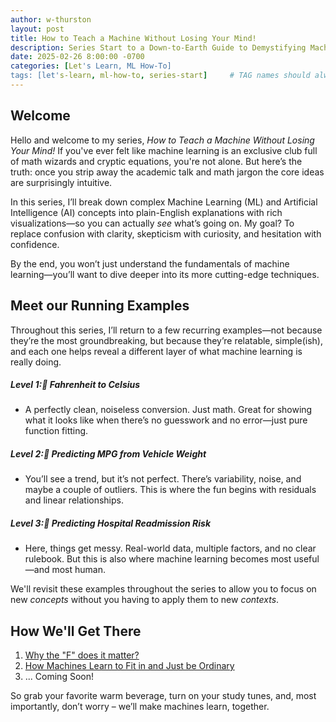```yaml
---
author: w-thurston
layout: post
title: How to Teach a Machine Without Losing Your Mind!
description: Series Start to a Down-to-Earth Guide to Demystifying Machine Learning
date: 2025-02-26 8:00:00 -0700
categories: [Let's Learn, ML How-To]
tags: [let's-learn, ml-how-to, series-start]     # TAG names should always be lowercase
---
```



## Welcome

Hello and welcome to my series, *How to Teach a Machine Without Losing Your Mind!* If you've ever felt like machine learning is an exclusive club full of math wizards and cryptic equations, you're not alone. But here’s the truth: once you strip away the academic talk and math jargon the core ideas are surprisingly intuitive.

In this series, I’ll break down complex Machine Learning (ML) and Artificial Intelligence (AI) concepts into plain-English explanations with rich visualizations—so you can actually *see* what’s going on. My goal? To replace confusion with clarity, skepticism with curiosity, and hesitation with confidence.

By the end, you won’t just understand the fundamentals of machine learning—you’ll want to dive deeper into its more cutting-edge techniques.

## Meet our Running Examples

Throughout this series, I’ll return to a few recurring examples—not because they’re the most groundbreaking, but because they’re relatable, simple(ish), and each one helps reveal a different layer of what machine learning is really doing.

##### Level 1:🧪 Fahrenheit to Celsius
- A perfectly clean, noiseless conversion. Just math. Great for showing what it looks like when there’s no guesswork and no error—just pure function fitting.

##### Level 2:🚗 Predicting MPG from Vehicle Weight
- You’ll see a trend, but it’s not perfect. There’s variability, noise, and maybe a couple of outliers. This is where the fun begins with residuals and linear relationships.

##### Level 3:🏥 Predicting Hospital Readmission Risk
- Here, things get messy. Real-world data, multiple factors, and no clear rulebook. But this is also where machine learning becomes most useful—and most human.

We'll revisit these examples throughout the series to allow you to focus on new *concepts* without you having to apply them to new *contexts*.

## How We'll Get There 

1. [Why the "F" does it matter?](../Why_the_F_does_it_matter)
2. [How Machines Learn to Fit in and Just be Ordinary](../How_Machines_Learn_to_Fit_in_and_Just_be_Ordinary)
3. ... Coming Soon!

So grab your favorite warm beverage, turn on your study tunes, and, most importantly, don’t worry – we’ll make machines learn, together.
